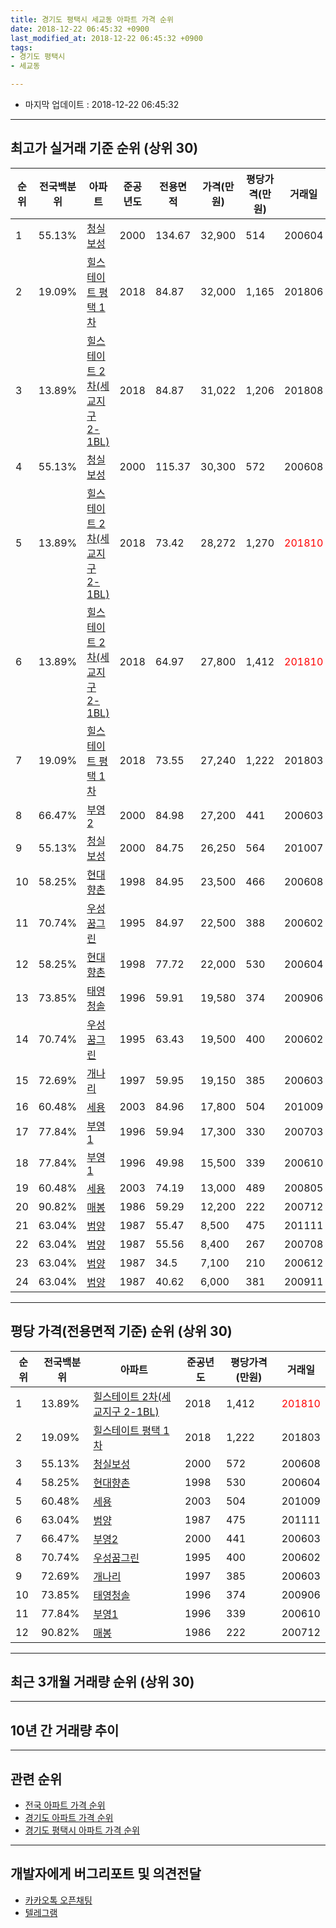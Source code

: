 ```yaml
---
title: 경기도 평택시 세교동 아파트 가격 순위
date: 2018-12-22 06:45:32 +0900
last_modified_at: 2018-12-22 06:45:32 +0900
tags:
- 경기도 평택시
- 세교동

---
```


* 마지막 업데이트 : 2018-12-22 06:45:32

---

## 최고가 실거래 기준 순위 (상위 30)


|순위|전국백분위|아파트|준공년도|전용면적|가격(만원)|평당가격(만원)|거래일|
|---|---|---|---|---|---|---|---|
|1|55.13%|[청실보성](https://search.naver.com/search.naver?query=%EA%B2%BD%EA%B8%B0%EB%8F%84+%ED%8F%89%ED%83%9D%EC%8B%9C+%EC%84%B8%EA%B5%90%EB%8F%99+%EC%B2%AD%EC%8B%A4%EB%B3%B4%EC%84%B1)|2000|134.67|32,900|514|200604|
|2|19.09%|[힐스테이트 평택 1차](https://search.naver.com/search.naver?query=%EA%B2%BD%EA%B8%B0%EB%8F%84+%ED%8F%89%ED%83%9D%EC%8B%9C+%EC%84%B8%EA%B5%90%EB%8F%99+%ED%9E%90%EC%8A%A4%ED%85%8C%EC%9D%B4%ED%8A%B8+%ED%8F%89%ED%83%9D+1%EC%B0%A8)|2018|84.87|32,000|1,165|201806|
|3|13.89%|[힐스테이트 2차(세교지구 2-1BL)](https://search.naver.com/search.naver?query=%EA%B2%BD%EA%B8%B0%EB%8F%84+%ED%8F%89%ED%83%9D%EC%8B%9C+%EC%84%B8%EA%B5%90%EB%8F%99+%ED%9E%90%EC%8A%A4%ED%85%8C%EC%9D%B4%ED%8A%B8+2%EC%B0%A8%28%EC%84%B8%EA%B5%90%EC%A7%80%EA%B5%AC+2-1BL%29)|2018|84.87|31,022|1,206|201808|
|4|55.13%|[청실보성](https://search.naver.com/search.naver?query=%EA%B2%BD%EA%B8%B0%EB%8F%84+%ED%8F%89%ED%83%9D%EC%8B%9C+%EC%84%B8%EA%B5%90%EB%8F%99+%EC%B2%AD%EC%8B%A4%EB%B3%B4%EC%84%B1)|2000|115.37|30,300|572|200608|
|5|13.89%|[힐스테이트 2차(세교지구 2-1BL)](https://search.naver.com/search.naver?query=%EA%B2%BD%EA%B8%B0%EB%8F%84+%ED%8F%89%ED%83%9D%EC%8B%9C+%EC%84%B8%EA%B5%90%EB%8F%99+%ED%9E%90%EC%8A%A4%ED%85%8C%EC%9D%B4%ED%8A%B8+2%EC%B0%A8%28%EC%84%B8%EA%B5%90%EC%A7%80%EA%B5%AC+2-1BL%29)|2018|73.42|28,272|1,270|<span style="color:red">201810</span>|
|6|13.89%|[힐스테이트 2차(세교지구 2-1BL)](https://search.naver.com/search.naver?query=%EA%B2%BD%EA%B8%B0%EB%8F%84+%ED%8F%89%ED%83%9D%EC%8B%9C+%EC%84%B8%EA%B5%90%EB%8F%99+%ED%9E%90%EC%8A%A4%ED%85%8C%EC%9D%B4%ED%8A%B8+2%EC%B0%A8%28%EC%84%B8%EA%B5%90%EC%A7%80%EA%B5%AC+2-1BL%29)|2018|64.97|27,800|1,412|<span style="color:red">201810</span>|
|7|19.09%|[힐스테이트 평택 1차](https://search.naver.com/search.naver?query=%EA%B2%BD%EA%B8%B0%EB%8F%84+%ED%8F%89%ED%83%9D%EC%8B%9C+%EC%84%B8%EA%B5%90%EB%8F%99+%ED%9E%90%EC%8A%A4%ED%85%8C%EC%9D%B4%ED%8A%B8+%ED%8F%89%ED%83%9D+1%EC%B0%A8)|2018|73.55|27,240|1,222|201803|
|8|66.47%|[부영2](https://search.naver.com/search.naver?query=%EA%B2%BD%EA%B8%B0%EB%8F%84+%ED%8F%89%ED%83%9D%EC%8B%9C+%EC%84%B8%EA%B5%90%EB%8F%99+%EB%B6%80%EC%98%812)|2000|84.98|27,200|441|200603|
|9|55.13%|[청실보성](https://search.naver.com/search.naver?query=%EA%B2%BD%EA%B8%B0%EB%8F%84+%ED%8F%89%ED%83%9D%EC%8B%9C+%EC%84%B8%EA%B5%90%EB%8F%99+%EC%B2%AD%EC%8B%A4%EB%B3%B4%EC%84%B1)|2000|84.75|26,250|564|201007|
|10|58.25%|[현대향촌](https://search.naver.com/search.naver?query=%EA%B2%BD%EA%B8%B0%EB%8F%84+%ED%8F%89%ED%83%9D%EC%8B%9C+%EC%84%B8%EA%B5%90%EB%8F%99+%ED%98%84%EB%8C%80%ED%96%A5%EC%B4%8C)|1998|84.95|23,500|466|200608|
|11|70.74%|[우성꿈그린](https://search.naver.com/search.naver?query=%EA%B2%BD%EA%B8%B0%EB%8F%84+%ED%8F%89%ED%83%9D%EC%8B%9C+%EC%84%B8%EA%B5%90%EB%8F%99+%EC%9A%B0%EC%84%B1%EA%BF%88%EA%B7%B8%EB%A6%B0)|1995|84.97|22,500|388|200602|
|12|58.25%|[현대향촌](https://search.naver.com/search.naver?query=%EA%B2%BD%EA%B8%B0%EB%8F%84+%ED%8F%89%ED%83%9D%EC%8B%9C+%EC%84%B8%EA%B5%90%EB%8F%99+%ED%98%84%EB%8C%80%ED%96%A5%EC%B4%8C)|1998|77.72|22,000|530|200604|
|13|73.85%|[태영청솔](https://search.naver.com/search.naver?query=%EA%B2%BD%EA%B8%B0%EB%8F%84+%ED%8F%89%ED%83%9D%EC%8B%9C+%EC%84%B8%EA%B5%90%EB%8F%99+%ED%83%9C%EC%98%81%EC%B2%AD%EC%86%94)|1996|59.91|19,580|374|200906|
|14|70.74%|[우성꿈그린](https://search.naver.com/search.naver?query=%EA%B2%BD%EA%B8%B0%EB%8F%84+%ED%8F%89%ED%83%9D%EC%8B%9C+%EC%84%B8%EA%B5%90%EB%8F%99+%EC%9A%B0%EC%84%B1%EA%BF%88%EA%B7%B8%EB%A6%B0)|1995|63.43|19,500|400|200602|
|15|72.69%|[개나리](https://search.naver.com/search.naver?query=%EA%B2%BD%EA%B8%B0%EB%8F%84+%ED%8F%89%ED%83%9D%EC%8B%9C+%EC%84%B8%EA%B5%90%EB%8F%99+%EA%B0%9C%EB%82%98%EB%A6%AC)|1997|59.95|19,150|385|200603|
|16|60.48%|[세용](https://search.naver.com/search.naver?query=%EA%B2%BD%EA%B8%B0%EB%8F%84+%ED%8F%89%ED%83%9D%EC%8B%9C+%EC%84%B8%EA%B5%90%EB%8F%99+%EC%84%B8%EC%9A%A9)|2003|84.96|17,800|504|201009|
|17|77.84%|[부영1](https://search.naver.com/search.naver?query=%EA%B2%BD%EA%B8%B0%EB%8F%84+%ED%8F%89%ED%83%9D%EC%8B%9C+%EC%84%B8%EA%B5%90%EB%8F%99+%EB%B6%80%EC%98%811)|1996|59.94|17,300|330|200703|
|18|77.84%|[부영1](https://search.naver.com/search.naver?query=%EA%B2%BD%EA%B8%B0%EB%8F%84+%ED%8F%89%ED%83%9D%EC%8B%9C+%EC%84%B8%EA%B5%90%EB%8F%99+%EB%B6%80%EC%98%811)|1996|49.98|15,500|339|200610|
|19|60.48%|[세용](https://search.naver.com/search.naver?query=%EA%B2%BD%EA%B8%B0%EB%8F%84+%ED%8F%89%ED%83%9D%EC%8B%9C+%EC%84%B8%EA%B5%90%EB%8F%99+%EC%84%B8%EC%9A%A9)|2003|74.19|13,000|489|200805|
|20|90.82%|[매봉](https://search.naver.com/search.naver?query=%EA%B2%BD%EA%B8%B0%EB%8F%84+%ED%8F%89%ED%83%9D%EC%8B%9C+%EC%84%B8%EA%B5%90%EB%8F%99+%EB%A7%A4%EB%B4%89)|1986|59.29|12,200|222|200712|
|21|63.04%|[범양](https://search.naver.com/search.naver?query=%EA%B2%BD%EA%B8%B0%EB%8F%84+%ED%8F%89%ED%83%9D%EC%8B%9C+%EC%84%B8%EA%B5%90%EB%8F%99+%EB%B2%94%EC%96%91)|1987|55.47|8,500|475|201111|
|22|63.04%|[범양](https://search.naver.com/search.naver?query=%EA%B2%BD%EA%B8%B0%EB%8F%84+%ED%8F%89%ED%83%9D%EC%8B%9C+%EC%84%B8%EA%B5%90%EB%8F%99+%EB%B2%94%EC%96%91)|1987|55.56|8,400|267|200708|
|23|63.04%|[범양](https://search.naver.com/search.naver?query=%EA%B2%BD%EA%B8%B0%EB%8F%84+%ED%8F%89%ED%83%9D%EC%8B%9C+%EC%84%B8%EA%B5%90%EB%8F%99+%EB%B2%94%EC%96%91)|1987|34.5|7,100|210|200612|
|24|63.04%|[범양](https://search.naver.com/search.naver?query=%EA%B2%BD%EA%B8%B0%EB%8F%84+%ED%8F%89%ED%83%9D%EC%8B%9C+%EC%84%B8%EA%B5%90%EB%8F%99+%EB%B2%94%EC%96%91)|1987|40.62|6,000|381|200911|


---

## 평당 가격(전용면적 기준) 순위 (상위 30)


|순위|전국백분위|아파트|준공년도|평당가격(만원)|거래일|
|---|---|---|---|---|---|
|1|13.89%|[힐스테이트 2차(세교지구 2-1BL)](https://search.naver.com/search.naver?query=%EA%B2%BD%EA%B8%B0%EB%8F%84+%ED%8F%89%ED%83%9D%EC%8B%9C+%EC%84%B8%EA%B5%90%EB%8F%99+%ED%9E%90%EC%8A%A4%ED%85%8C%EC%9D%B4%ED%8A%B8+2%EC%B0%A8%28%EC%84%B8%EA%B5%90%EC%A7%80%EA%B5%AC+2-1BL%29)|2018|1,412|<span style="color:red">201810</span>|
|2|19.09%|[힐스테이트 평택 1차](https://search.naver.com/search.naver?query=%EA%B2%BD%EA%B8%B0%EB%8F%84+%ED%8F%89%ED%83%9D%EC%8B%9C+%EC%84%B8%EA%B5%90%EB%8F%99+%ED%9E%90%EC%8A%A4%ED%85%8C%EC%9D%B4%ED%8A%B8+%ED%8F%89%ED%83%9D+1%EC%B0%A8)|2018|1,222|201803|
|3|55.13%|[청실보성](https://search.naver.com/search.naver?query=%EA%B2%BD%EA%B8%B0%EB%8F%84+%ED%8F%89%ED%83%9D%EC%8B%9C+%EC%84%B8%EA%B5%90%EB%8F%99+%EC%B2%AD%EC%8B%A4%EB%B3%B4%EC%84%B1)|2000|572|200608|
|4|58.25%|[현대향촌](https://search.naver.com/search.naver?query=%EA%B2%BD%EA%B8%B0%EB%8F%84+%ED%8F%89%ED%83%9D%EC%8B%9C+%EC%84%B8%EA%B5%90%EB%8F%99+%ED%98%84%EB%8C%80%ED%96%A5%EC%B4%8C)|1998|530|200604|
|5|60.48%|[세용](https://search.naver.com/search.naver?query=%EA%B2%BD%EA%B8%B0%EB%8F%84+%ED%8F%89%ED%83%9D%EC%8B%9C+%EC%84%B8%EA%B5%90%EB%8F%99+%EC%84%B8%EC%9A%A9)|2003|504|201009|
|6|63.04%|[범양](https://search.naver.com/search.naver?query=%EA%B2%BD%EA%B8%B0%EB%8F%84+%ED%8F%89%ED%83%9D%EC%8B%9C+%EC%84%B8%EA%B5%90%EB%8F%99+%EB%B2%94%EC%96%91)|1987|475|201111|
|7|66.47%|[부영2](https://search.naver.com/search.naver?query=%EA%B2%BD%EA%B8%B0%EB%8F%84+%ED%8F%89%ED%83%9D%EC%8B%9C+%EC%84%B8%EA%B5%90%EB%8F%99+%EB%B6%80%EC%98%812)|2000|441|200603|
|8|70.74%|[우성꿈그린](https://search.naver.com/search.naver?query=%EA%B2%BD%EA%B8%B0%EB%8F%84+%ED%8F%89%ED%83%9D%EC%8B%9C+%EC%84%B8%EA%B5%90%EB%8F%99+%EC%9A%B0%EC%84%B1%EA%BF%88%EA%B7%B8%EB%A6%B0)|1995|400|200602|
|9|72.69%|[개나리](https://search.naver.com/search.naver?query=%EA%B2%BD%EA%B8%B0%EB%8F%84+%ED%8F%89%ED%83%9D%EC%8B%9C+%EC%84%B8%EA%B5%90%EB%8F%99+%EA%B0%9C%EB%82%98%EB%A6%AC)|1997|385|200603|
|10|73.85%|[태영청솔](https://search.naver.com/search.naver?query=%EA%B2%BD%EA%B8%B0%EB%8F%84+%ED%8F%89%ED%83%9D%EC%8B%9C+%EC%84%B8%EA%B5%90%EB%8F%99+%ED%83%9C%EC%98%81%EC%B2%AD%EC%86%94)|1996|374|200906|
|11|77.84%|[부영1](https://search.naver.com/search.naver?query=%EA%B2%BD%EA%B8%B0%EB%8F%84+%ED%8F%89%ED%83%9D%EC%8B%9C+%EC%84%B8%EA%B5%90%EB%8F%99+%EB%B6%80%EC%98%811)|1996|339|200610|
|12|90.82%|[매봉](https://search.naver.com/search.naver?query=%EA%B2%BD%EA%B8%B0%EB%8F%84+%ED%8F%89%ED%83%9D%EC%8B%9C+%EC%84%B8%EA%B5%90%EB%8F%99+%EB%A7%A4%EB%B4%89)|1986|222|200712|


---

## 최근 3개월 거래량 순위 (상위 30)


<div style="width:100%;">
    <canvas id="deal_count_ranking" height="250"></canvas>
</div>


<script>
new Chart(document.getElementById("deal_count_ranking"), {
    type: 'horizontalBar',
    data: {
        labels: ['부영1', '태영청솔', '부영2', '우성꿈그린', '개나리', '청실보성', '현대향촌', '매봉', '힐스테이트 2차(세교지구 2-1BL)', '힐스테이트 평택 1차'],
        datasets: [{
            label: '실거래 수',
            data: [16, 12, 8, 5, 5, 4, 4, 2, 2, 1],
            borderColor: "rgba(255, 0, 128, 1)",
            backgroundColor: "rgba(255, 0, 128, 0.5)",
            fill: false,
        }]
    },
    options: {
        responsive: true,
        title: {
            display: true,
            text: '최근 3개월 거래량 순위'
        },
        tooltips: {
            mode: 'index',
            intersect: false,
            callbacks: {
                title: function(tooltipItems, data) {
                    return "실거래 수:";
                },
                label: function(tooltipItem, data) {
                    return data.labels[tooltipItem.index] + ": " + tooltipItem.xLabel;
                }
            }
        },
        hover: {
            mode: 'nearest',
            intersect: true
        },
        scales: {
            xAxes: [{
                display: true,
                scaleLabel: {
                    display: true,
                    labelString: '실거래 수'
                },
                ticks: {
                    suggestedMin: 0,
                }
            }],
            yAxes: [{
                display: true,
                ticks: {
                    autoSkip: false,
                    callback: function(value, index, values) {
                        if (value.length > 15)
                            return value.substr(0, 13) + "...";
                        else
                            return value;
                    }
                },
                scaleLabel: {
                    display: false,
                }
            }]
        }
    }
});

</script>


---

## 10년 간 거래량 추이


<div style="width:100%;">
    <canvas id="deal_progress" height="250"></canvas>
</div>

<script>
new Chart(document.getElementById("deal_progress"), {
    type: 'line',
    data: {
        labels: ['200812','200901','200902','200903','200904','200905','200906','200907','200908','200909','200910','200911','200912','201001','201002','201003','201004','201005','201006','201007','201008','201009','201010','201011','201012','201101','201102','201103','201104','201105','201106','201107','201108','201109','201110','201111','201112','201201','201202','201203','201204','201205','201206','201207','201208','201209','201210','201211','201212','201301','201302','201303','201304','201305','201306','201307','201308','201309','201310','201311','201312','201401','201402','201403','201404','201405','201406','201407','201408','201409','201410','201411','201412','201501','201502','201503','201504','201505','201506','201507','201508','201509','201510','201511','201512','201601','201602','201603','201604','201605','201606','201607','201608','201609','201610','201611','201612','201701','201702','201703','201704','201705','201706','201707','201708','201709','201710','201711','201712','201801','201802','201803','201804','201805','201806','201807','201808','201809','201810','201811','201812'],
        datasets: [{
            label: '실거래 수',
            pointRadius: 1,
            data: [13, 14, 24, 37, 39, 31, 29, 22, 31, 44, 37, 23, 22, 41, 30, 36, 31, 35, 25, 21, 22, 26, 43, 47, 37, 68, 79, 66, 50, 50, 46, 35, 31, 37, 42, 21, 33, 15, 25, 48, 32, 25, 29, 19, 32, 23, 35, 30, 21, 17, 23, 35, 31, 24, 26, 12, 23, 27, 38, 31, 18, 28, 49, 56, 44, 30, 26, 22, 34, 48, 49, 37, 30, 28, 31, 54, 32, 35, 32, 46, 40, 34, 39, 21, 25, 23, 10, 18, 25, 30, 31, 24, 30, 13, 35, 27, 23, 19, 25, 30, 18, 27, 32, 28, 20, 21, 17, 20, 16, 20, 15, 31, 31, 27, 29, 29, 25, 30, 32, 22, 5],
            borderColor: "rgba(255, 201, 14, 1)",
            backgroundColor: "rgba(255, 201, 14, 0.5)",
            fill: true,
        }]
    },
    options: {
        responsive: true,
        title: {
            display: true,
            text: '10년간 거래량 추이'
        },
        tooltips: {
            mode: 'index',
            intersect: false,
        },
        hover: {
            mode: 'nearest',
            intersect: true
        },
        scales: {
            xAxes: [{
                display: true,
                scaleLabel: {
                    display: true,
                    labelString: '년/월'
                }
            }],
            yAxes: [{
                display: true,
                ticks: {
                    suggestedMin: 0,
                },
                scaleLabel: {
                    display: true,
                    labelString: '실거래 수'
                }
            }]
        }
    }
});

</script>


---

## 관련 순위

- [전국 아파트 가격 순위](https://inasie.github.io/apt-ranking/전국)
- [경기도 아파트 가격 순위](https://inasie.github.io/apt-ranking/경기도)
- [경기도 평택시 아파트 가격 순위](https://inasie.github.io/apt-ranking/경기도-평택시)


---

## 개발자에게 버그리포트 및 의견전달

- [카카오톡 오픈채팅](https://open.kakao.com/o/gLJUAP4)
- [텔레그램](https://t.me/inasie)

